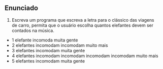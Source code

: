 ## Enunciado

1. Escreva um programa que escreva a letra para o clássico das viagens de carro, permita que o usuário escolha quantos elefantes devem ser contados na música.

- 1 elefante incomoda muita gente
- 2 elefantes incomodam incomodam muito mais
- 3 elefantes incomodam muita gente
- 4 elefantes incomodam incomodam incomodam incomodam muito mais
- 5 elefantes incomodam muita gente
